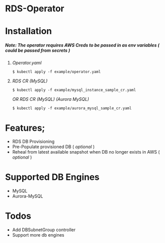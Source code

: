 
# RDS-Operator
# Installation
##### Note: The operator requires AWS Creds to be passed in as env variables ( could be passed from secrets )

1.  *Operator.yaml*
    ```
    $ kubectl apply -f example/operator.yaml
    ```
2. *RDS CR (MySQL)*
    ```
    $ kubectl apply -f example/mysql_instance_sample_cr.yaml
    ```
    *OR RDS CR (MySQL)  (Aurora MySQL)*
    ```
    $ kubectl apply -f example/aurora_mysql_sample_cr.yaml
    ```
# Features;
  - RDS DB Provisioning
  - Pre-Populate provisioned DB ( *optional* )
  - Reheal from latest available snapshot when DB no longer exists in AWS ( *optional* )
# Supported DB Engines
- MySQL
- Aurora-MySQL
# Todos
 - Add DBSubnetGroup controller
 - Support more db engines



